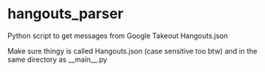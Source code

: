 # hangouts_parser
Python script to get messages from Google Takeout Hangouts.json

Make sure thingy is called Hangouts.json (case sensitive too btw) and in the same directory as \_\_main__.py 
